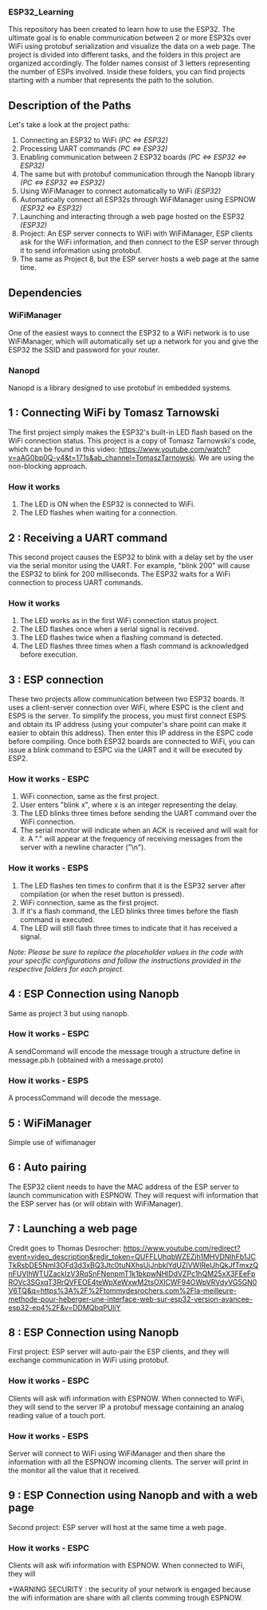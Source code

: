 ### ESP32_Learning
This repository has been created to learn how to use the ESP32. The ultimate goal is to enable communication between 2 or more ESP32s over WiFi using protobuf serialization and visualize the data on a web page. The project is divided into different tasks, and the folders in this project are organized accordingly. The folder names consist of 3 letters representing the number of ESPs involved. Inside these folders, you can find projects starting with a number that represents the path to the solution.

## Description of the Paths
Let's take a look at the project paths:

1. Connecting an ESP32 to WiFi *(PC <=> ESP32)*
2. Processing UART commands *(PC <=> ESP32)*
3. Enabling communication between 2 ESP32 boards *(PC <=> ESP32 <=> ESP32)*
4. The same but with protobuf communication through the Nanopb library *(PC <=> ESP32 <=> ESP32)*
5. Using WiFiManager to connect automatically to WiFi *(ESP32)*
6. Automatically connect all ESP32s through WiFiManager using ESPNOW *(ESP32 <=> ESP32)*
7. Launching and interacting through a web page hosted on the ESP32 *(ESP32)*
8. Project: An ESP server connects to WiFi with WiFiManager, ESP clients ask for the WiFi information, and then connect to the ESP server through it to send information using protobuf.
9. The same as Project 8, but the ESP server hosts a web page at the same time.

## Dependencies
### WiFiManager
One of the easiest ways to connect the ESP32 to a WiFi network is to use WiFiManager, which will automatically set up a network for you and give the ESP32 the SSID and password for your router.
### Nanopd
Nanopd is a library designed to use protobuf in embedded systems.

## 1 : Connecting WiFi by Tomasz Tarnowski
The first project simply makes the ESP32's built-in LED flash based on the WiFi connection status. This project is a copy of Tomasz Tarnowski's code, which can be found in this video: https://www.youtube.com/watch?v=aAG0bp0Q-y4&t=171s&ab_channel=TomaszTarnowski. We are using the non-blocking approach.

### How it works
1. The LED is ON when the ESP32 is connected to WiFi.
2. The LED flashes when waiting for a connection.

## 2 : Receiving a UART command
This second project causes the ESP32 to blink with a delay set by the user via the serial monitor using the UART. For example, "blink 200" will cause the ESP32 to blink for 200 milliseconds. The ESP32 waits for a WiFi connection to process UART commands.

### How it works
1. The LED works as in the first WiFi connection status project.
2. The LED flashes once when a serial signal is received.
3. The LED flashes twice when a flashing command is detected.
4. The LED flashes three times when a flash command is acknowledged before execution.

## 3 : ESP connection
These two projects allow communication between two ESP32 boards. It uses a client-server connection over WiFi, where ESPC is the client and ESPS is the server. To simplify the process, you must first connect ESPS and obtain its IP address (using your computer's share point can make it easier to obtain this address). Then enter this IP address in the ESPC code before compiling. Once both ESP32 boards are connected to WiFi, you can issue a blink command to ESPC via the UART and it will be executed by ESP2.

### How it works - ESPC
1. WiFi connection, same as the first project.
2. User enters "blink x", where x is an integer representing the delay.
3. The LED blinks three times before sending the UART command over the WiFi connection.
4. The serial monitor will indicate when an ACK is received and will wait for it. A "." will appear at the frequency of receiving messages from the server with a newline character ("\n").
### How it works - ESPS
1. The LED flashes ten times to confirm that it is the ESP32 server after compilation (or when the reset button is pressed).
2. WiFi connection, same as the first project.
3. If it's a flash command, the LED blinks three times before the flash command is executed.
4. The LED will still flash three times to indicate that it has received a signal.

*Note: Please be sure to replace the placeholder values in the code with your specific configurations and follow the instructions provided in the respective folders for each project.*

## 4 : ESP Connection using Nanopb
Same as project 3 but using nanopb.
### How it works - ESPC
A sendCommand will encode the message trough a structure define in message.pb.h (obtained with a message.proto)
### How it works - ESPS
A processCommand will decode the message.

## 5 : WiFiManager
Simple use of wifimanager

## 6 : Auto pairing
The ESP32 client needs to have the MAC address of the ESP server to launch communication with ESPNOW. They will request wifi information that the ESP server has (or will obtain with WiFiManager).

## 7 : Launching a web page
Credit goes to Thomas Desrocher: https://www.youtube.com/redirect?event=video_description&redir_token=QUFFLUhqbWZEZjh1MHVDNlhFb1JCTkRsbDE5NmI3OFd3d3xBQ3Jtc0tuNXhsUjJnbklYdUZlVWlRelJhQkJfTmxzQnFUVlhWTUZackIzV3RqSnFNenpmT1k1bkpwNHlDdVZPc1hQM25xX3FEeFpROVc3SGxqT3RrQVFEOE4teWpXeWxwM2tsOXlCWF94OWpVRVdyVG5GN0V6TQ&q=https%3A%2F%2Ftommydesrochers.com%2Fla-meilleure-methode-pour-heberger-une-interface-web-sur-esp32-version-avancee-esp32-ep4%2F&v=DDMQbqPUliY

## 8 : ESP Connection using Nanopb
First project: ESP server will auto-pair the ESP clients, and they will exchange communication in WiFi using protobuf.
### How it works - ESPC
Clients will ask wifi information with ESPNOW. When connected to WiFi, they will send to the server IP a protobuf message containing an analog reading value of a touch port.
### How it works - ESPS
Server will connect to WiFi using WiFiManager and then share the information with all the ESPNOW incoming clients. The server will print in the monitor all the value that it received.

## 9 : ESP Connection using Nanopb and with a web page
Second project: ESP server will host at the same time a web page.
### How it works - ESPC
Clients will ask wifi information with ESPNOW. When connected to WiFi, they will


*WARNING SECURITY : the security of your network is engaged because the wifi information are share with all clients comming trough ESPNOW.